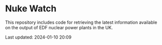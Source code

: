 # Nuke Watch

This repository includes code for retrieving the latest information available on the output of EDF nuclear power plants in the UK.

Last updated: 2024-01-10 20:09